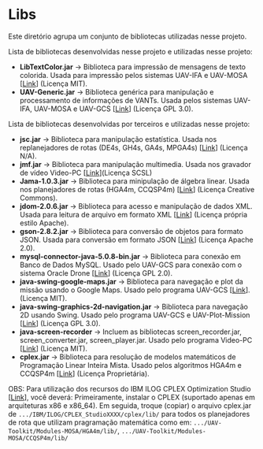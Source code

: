 # Libs

Este diretório agrupa um conjunto de bibliotecas utilizadas nesse projeto.

Lista de bibliotecas desenvolvidas nesse projeto e utilizadas nesse projeto:

* **LibTextColor.jar** -> Biblioteca para impressão de mensagens de texto colorida. Usada para impressão pelos sistemas UAV-IFA e UAV-MOSA [[Link](https://github.com/jesimar/Java-Lib-Color-Texts)] (Licença MIT).
* **UAV-Generic.jar** -> Biblioteca genérica para manipulação e processamento de informações de VANTs. Usada pelos sistemas UAV-IFA, UAV-MOSA e UAV-GCS [[Link](https://github.com/jesimar/UAV-Toolkit/tree/master/UAV-Generic)] (Licença GPL 3.0).

Lista de bibliotecas desenvolvidas por terceiros e utilizadas nesse projeto:

* **jsc.jar** -> Biblioteca para manipulação estatística. Usada nos replanejadores de rotas (DE4s, GH4s, GA4s, MPGA4s) [[Link](https://mvnrepository.com/artifact/jsc/jsc/1.0)] (Licença N/A).
* **jmf.jar** -> Biblioteca para manipulação multimedia. Usada nos gravador de vídeo Video-PC [[Link](https://mvnrepository.com/artifact/javax.media/jmf)](Licença SCSL)
* **Jama-1.0.3.jar** -> Biblioteca para minipulação de álgebra linear. Usada nos planejadores de rotas (HGA4m, CCQSP4m) [[Link](https://mvnrepository.com/artifact/gov.nist.math/jama/1.0.3)] (Licença Creative Commons).
* **jdom-2.0.6.jar** -> Biblioteca para acesso e manipulação de dados XML. Usada para leitura de arquivo em formato XML [[Link](https://mvnrepository.com/artifact/org.jdom/jdom2)] (Licença própria estilo Apache).
* **gson-2.8.2.jar** -> Biblioteca para conversão de objetos para formato JSON. Usada para conversão em formato JSON [[Link](https://mvnrepository.com/artifact/com.google.code.gson/gson/2.8.2)] (Licença Apache 2.0).
* **mysql-connector-java-5.0.8-bin.jar** -> Biblioteca para conexão em Banco de Dados MySQL. Usado pelo UAV-GCS para conexão com o sistema Oracle Drone [[Link](https://mvnrepository.com/artifact/mysql/mysql-connector-java)] (Licença GPL 2.0).
* **java-swing-google-maps.jar** -> Biblioteca para navegação e plot da missão usando o Google Maps. Usado pelo programa UAV-GCS [[Link](https://github.com/marcio-da-silva-arantes/java-swing-google-maps)]. (Licença MIT).
* **java-swing-graphics-2d-navigation.jar** -> Biblioteca para navegação 2D usando Swing. Usado pelo programa UAV-GCS e UAV-Plot-Mission [[Link](https://github.com/marcio-da-silva-arantes/java-swing-graphics-2d-navigation)] (Licença GPL 3.0).
* **java-screen-recorder** -> Incluem as bibliotecas screen_recorder.jar, screen_converter.jar, screen_player.jar. Usado pelo programa Video-PC [[Link](https://code.google.com/archive/p/java-screen-recorder/)] (Licença MIT).
* **cplex.jar** -> Biblioteca para resolução de modelos matemáticos de Programação Linear Inteira Mista. Usado pelos algoritmos HGA4m e CCQSP4m [[Link](https://www.ibm.com/developerworks/br/downloads/ws/ilogcplex/index.html)] (Licença Proprietária).

OBS: Para utilização dos recursos do IBM ILOG CPLEX Optimization Studio [[Link](https://www.ibm.com/)], você deverá: Primeiramente, instalar o CPLEX (suportado apenas em arquiteturas x86 e x86_64). Em seguida, troque (copiar) o arquivo cplex.jar de 
`.../IBM/ILOG/CPLEX_StudioXXXX/cplex/lib/` para todos os planejadores de rota que utilizam pragramação matemática como em: `.../UAV-Toolkit/Modules-MOSA/HGA4m/lib/`, `.../UAV-Toolkit/Modules-MOSA/CCQSP4m/lib/`
